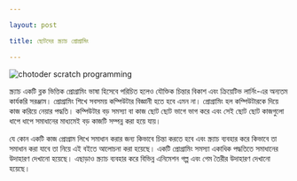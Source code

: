 ```yaml
---

layout: post

title: ছোটদের স্ক্র্যাচ প্রোগ্রামিং

---
```


![chotoder scratch programming](https://raw.githubusercontent.com/shrudra/blog/main/assets/images/jekyll-vitae-theme-screenshot.png "Jekyll Vitae Theme Screenshot")

স্ক্র্যাচ একটি ব্লক ভিত্তিক প্রোগ্রামিং ভাষা হিসেবে পরিচিত হলেও যৌক্তিক চিন্তার বিকাশ এবং ক্রিয়েটিভ লার্নিং-এর অন্যতম কার্যকরি সরঞ্জাম। প্রোগ্রামিং শিখে সবসময় কম্পিউটার বিজ্ঞানী হতে হবে এমন না। প্রোগ্রামিং হল কম্পিউটারকে দিয়ে কাজ করিয়ে নেয়ার পদ্ধতি। কম্পিউটার বড় সমস্যা বা কাজ ছোট ছোট ভাগে ভাগ করে এবং সেই ছোট ছোট কাজগুলো ধাপে ধাপে সমাধানের মাধ্যমেই বড় কাজটি সম্পন্ন করা হয়ে যায়।

যে কোন একটি কাজ প্রোগ্রাম লিখে সমাধান করার জন্য কিভাবে চিন্তা করতে হবে এবং স্ক্র্যাচ ব্যবহার করে কিভাবে তা সমাধান করা যাবে তা নিয়ে এই বইতে আলোচনা করা হয়েছে। একটি প্রোগ্রামিং সমস্যা একাধিক পদ্ধতিতে সমাধানের উদাহারণ দেখানো হয়েছে। এছাড়াও স্ক্র্যাচ ব্যবহার করে বিভিন্ন এনিমেশন গল্প এবং গেম তৈরীর উদাহারণ দেখানো হয়েছে।
